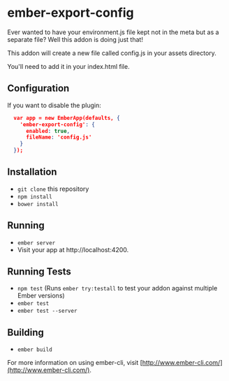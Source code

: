 # ember-export-config

Ever wanted to have your environment.js file kept not in the meta but as a separate file? Well this addon is doing just that!

This addon will create a new file called config.js in your assets directory.

You'll need to add it in your index.html file.

## Configuration
If you want to disable the plugin:
```json
  var app = new EmberApp(defaults, {
    'ember-export-config': {
      enabled: true,
      fileName: 'config.js'
    }
  });
```

## Installation

* `git clone` this repository
* `npm install`
* `bower install`

## Running

* `ember server`
* Visit your app at http://localhost:4200.

## Running Tests

* `npm test` (Runs `ember try:testall` to test your addon against multiple Ember versions)
* `ember test`
* `ember test --server`

## Building

* `ember build`

For more information on using ember-cli, visit [http://www.ember-cli.com/](http://www.ember-cli.com/).
